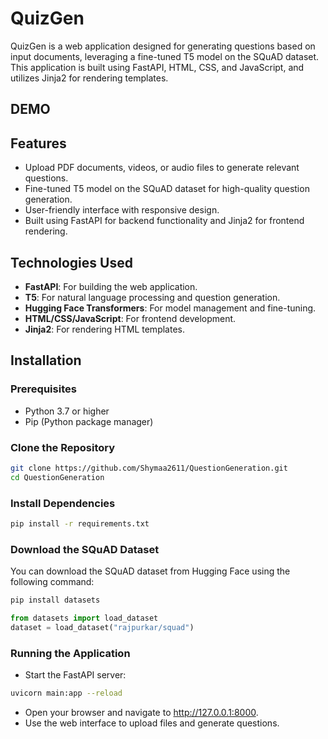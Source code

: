 # QuizGen

QuizGen is a web application designed for generating questions based on input documents, leveraging a fine-tuned T5 model on the SQuAD dataset. This application is built using FastAPI, HTML, CSS, and JavaScript, and utilizes Jinja2 for rendering templates.

## DEMO


## Features

- Upload PDF documents, videos, or audio files to generate relevant questions.
- Fine-tuned T5 model on the SQuAD dataset for high-quality question generation.
- User-friendly interface with responsive design.
- Built using FastAPI for backend functionality and Jinja2 for frontend rendering.

## Technologies Used

- **FastAPI**: For building the web application.
- **T5**: For natural language processing and question generation.
- **Hugging Face Transformers**: For model management and fine-tuning.
- **HTML/CSS/JavaScript**: For frontend development.
- **Jinja2**: For rendering HTML templates.

## Installation

### Prerequisites

- Python 3.7 or higher
- Pip (Python package manager)

### Clone the Repository

```bash
git clone https://github.com/Shymaa2611/QuestionGeneration.git
cd QuestionGeneration
```

### Install Dependencies
```bash
pip install -r requirements.txt

```

### Download the SQuAD Dataset

You can download the SQuAD dataset from Hugging Face using the following command:
```bash
pip install datasets

```
```python
from datasets import load_dataset
dataset = load_dataset("rajpurkar/squad")
```


### Running the Application
- Start the FastAPI server:
```bash
uvicorn main:app --reload

```
- Open your browser and navigate to http://127.0.0.1:8000.
- Use the web interface to upload files and generate questions.